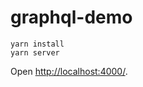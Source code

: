 # graphql-demo

```
yarn install
yarn server
```

Open [http://localhost:4000/](http://localhost:4000/).
